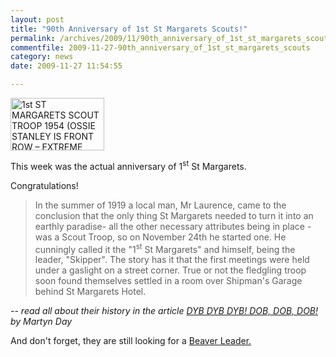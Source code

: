 ```yaml
---
layout: post
title: "90th Anniversary of 1st St Margarets Scouts!"
permalink: /archives/2009/11/90th_anniversary_of_1st_st_margarets_scouts.html
commentfile: 2009-11-27-90th_anniversary_of_1st_st_margarets_scouts
category: news
date: 2009-11-27 11:54:55

---
```


<a href="/assets/images/2009/1st_stmgrts.jpg"><img src="/assets/images/2009/1st_stmgrts-thumb.jpg" width="150" height="84" alt="1st ST MARGARETS SCOUT TROOP 1954 (OSSIE STANLEY IS FRONT ROW – EXTREME RIGHT)" class="photo right" /></a>

This week was the actual anniversary of 1<sup>st</sup> St Margarets.

Congratulations!

> In the summer of 1919 a local man, Mr Laurence, came to the conclusion that the only thing St Margarets needed to turn it into an earthly paradise- all the other necessary attributes being in place - was a Scout Troop, so on November 24th he started one. He cunningly called it the "1<sup>st</sup> St Margarets" and himself, being the leader, "Skipper". The story has it that the first meetings were held under a gaslight on a street corner. True or not the fledgling troop soon found themselves settled in a room over Shipman's Garage behind St Margarets Hotel.

<cite>-- read all about their history in the article [DYB DYB DYB! DOB, DOB, DOB!](/archives/2009/02/dyb_dyb_dyb_dob_dob_dob.html) by Martyn Day</cite>

And don't forget, they are still looking for a [Beaver Leader.](/archives/2009/11/1st_st_margarets_beaver_scouts_seek_new_leader.html)
